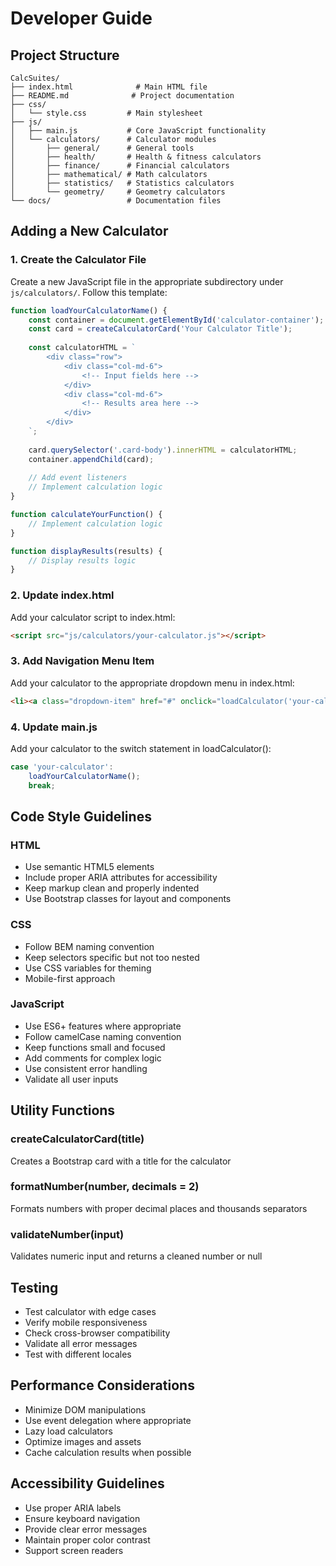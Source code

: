 # Developer Guide

## Project Structure
```
CalcSuites/
├── index.html              # Main HTML file
├── README.md              # Project documentation
├── css/
│   └── style.css         # Main stylesheet
├── js/
│   ├── main.js           # Core JavaScript functionality
│   └── calculators/      # Calculator modules
│       ├── general/      # General tools
│       ├── health/       # Health & fitness calculators
│       ├── finance/      # Financial calculators
│       ├── mathematical/ # Math calculators
│       ├── statistics/   # Statistics calculators
│       └── geometry/     # Geometry calculators
└── docs/                 # Documentation files
```

## Adding a New Calculator

### 1. Create the Calculator File
Create a new JavaScript file in the appropriate subdirectory under `js/calculators/`. Follow this template:

```javascript
function loadYourCalculatorName() {
    const container = document.getElementById('calculator-container');
    const card = createCalculatorCard('Your Calculator Title');
    
    const calculatorHTML = `
        <div class="row">
            <div class="col-md-6">
                <!-- Input fields here -->
            </div>
            <div class="col-md-6">
                <!-- Results area here -->
            </div>
        </div>
    `;
    
    card.querySelector('.card-body').innerHTML = calculatorHTML;
    container.appendChild(card);
    
    // Add event listeners
    // Implement calculation logic
}

function calculateYourFunction() {
    // Implement calculation logic
}

function displayResults(results) {
    // Display results logic
}
```

### 2. Update index.html
Add your calculator script to index.html:
```html
<script src="js/calculators/your-calculator.js"></script>
```

### 3. Add Navigation Menu Item
Add your calculator to the appropriate dropdown menu in index.html:
```html
<li><a class="dropdown-item" href="#" onclick="loadCalculator('your-calculator')">Your Calculator</a></li>
```

### 4. Update main.js
Add your calculator to the switch statement in loadCalculator():
```javascript
case 'your-calculator':
    loadYourCalculatorName();
    break;
```

## Code Style Guidelines

### HTML
- Use semantic HTML5 elements
- Include proper ARIA attributes for accessibility
- Keep markup clean and properly indented
- Use Bootstrap classes for layout and components

### CSS
- Follow BEM naming convention
- Keep selectors specific but not too nested
- Use CSS variables for theming
- Mobile-first approach

### JavaScript
- Use ES6+ features where appropriate
- Follow camelCase naming convention
- Keep functions small and focused
- Add comments for complex logic
- Use consistent error handling
- Validate all user inputs

## Utility Functions

### createCalculatorCard(title)
Creates a Bootstrap card with a title for the calculator

### formatNumber(number, decimals = 2)
Formats numbers with proper decimal places and thousands separators

### validateNumber(input)
Validates numeric input and returns a cleaned number or null

## Testing
- Test calculator with edge cases
- Verify mobile responsiveness
- Check cross-browser compatibility
- Validate all error messages
- Test with different locales

## Performance Considerations
- Minimize DOM manipulations
- Use event delegation where appropriate
- Lazy load calculators
- Optimize images and assets
- Cache calculation results when possible

## Accessibility Guidelines
- Use proper ARIA labels
- Ensure keyboard navigation
- Provide clear error messages
- Maintain proper color contrast
- Support screen readers
